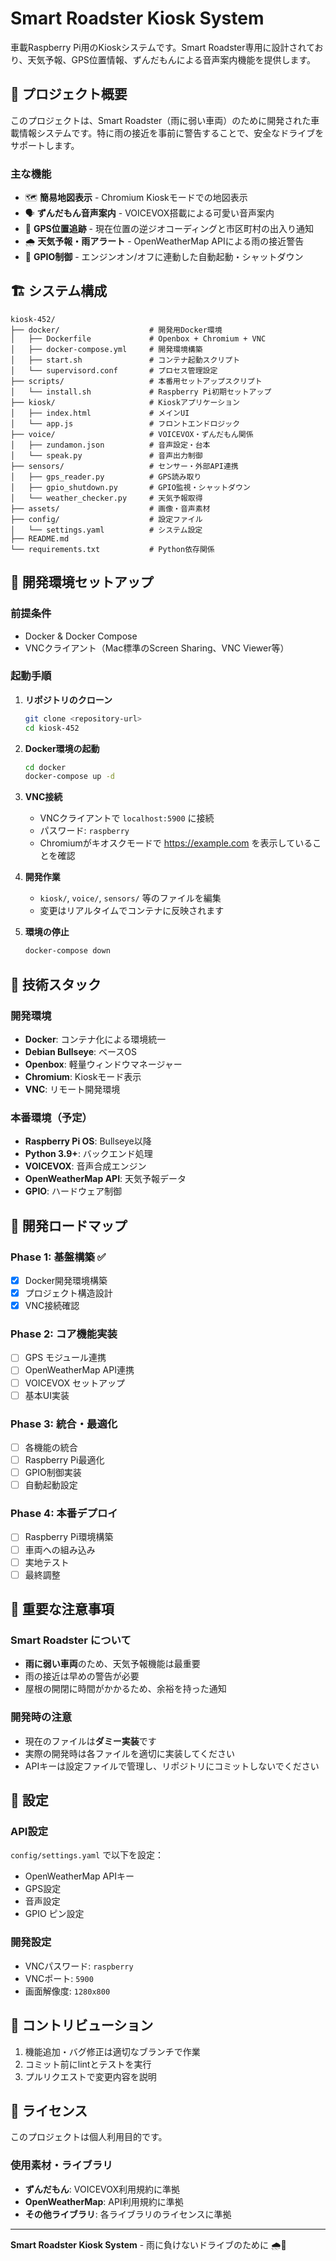 # Smart Roadster Kiosk System

車載Raspberry Pi用のKioskシステムです。Smart Roadster専用に設計されており、天気予報、GPS位置情報、ずんだもんによる音声案内機能を提供します。

## 🚗 プロジェクト概要

このプロジェクトは、Smart Roadster（雨に弱い車両）のために開発された車載情報システムです。特に雨の接近を事前に警告することで、安全なドライブをサポートします。

### 主な機能

- 🗺️ **簡易地図表示** - Chromium Kioskモードでの地図表示
- 🗣️ **ずんだもん音声案内** - VOICEVOX搭載による可愛い音声案内
- 📍 **GPS位置追跡** - 現在位置の逆ジオコーディングと市区町村の出入り通知
- 🌧️ **天気予報・雨アラート** - OpenWeatherMap APIによる雨の接近警告
- 🔌 **GPIO制御** - エンジンオン/オフに連動した自動起動・シャットダウン

## 🏗️ システム構成

```
kiosk-452/
├── docker/                    # 開発用Docker環境
│   ├── Dockerfile             # Openbox + Chromium + VNC
│   ├── docker-compose.yml     # 開発環境構築
│   ├── start.sh               # コンテナ起動スクリプト
│   └── supervisord.conf       # プロセス管理設定
├── scripts/                   # 本番用セットアップスクリプト
│   └── install.sh             # Raspberry Pi初期セットアップ
├── kiosk/                     # Kioskアプリケーション
│   ├── index.html             # メインUI
│   └── app.js                 # フロントエンドロジック
├── voice/                     # VOICEVOX・ずんだもん関係
│   ├── zundamon.json          # 音声設定・台本
│   └── speak.py               # 音声出力制御
├── sensors/                   # センサー・外部API連携
│   ├── gps_reader.py          # GPS読み取り
│   ├── gpio_shutdown.py       # GPIO監視・シャットダウン
│   └── weather_checker.py     # 天気予報取得
├── assets/                    # 画像・音声素材
├── config/                    # 設定ファイル
│   └── settings.yaml          # システム設定
├── README.md
└── requirements.txt           # Python依存関係
```

## 🐳 開発環境セットアップ

### 前提条件

- Docker & Docker Compose
- VNCクライアント（Mac標準のScreen Sharing、VNC Viewer等）

### 起動手順

1. **リポジトリのクローン**
   ```bash
   git clone <repository-url>
   cd kiosk-452
   ```

2. **Docker環境の起動**
   ```bash
   cd docker
   docker-compose up -d
   ```

3. **VNC接続**
   - VNCクライアントで `localhost:5900` に接続
   - パスワード: `raspberry`
   - Chromiumがキオスクモードで https://example.com を表示していることを確認

4. **開発作業**
   - `kiosk/`, `voice/`, `sensors/` 等のファイルを編集
   - 変更はリアルタイムでコンテナに反映されます

5. **環境の停止**
   ```bash
   docker-compose down
   ```

## 🔧 技術スタック

### 開発環境
- **Docker**: コンテナ化による環境統一
- **Debian Bullseye**: ベースOS
- **Openbox**: 軽量ウィンドウマネージャー
- **Chromium**: Kioskモード表示
- **VNC**: リモート開発環境

### 本番環境（予定）
- **Raspberry Pi OS**: Bullseye以降
- **Python 3.9+**: バックエンド処理
- **VOICEVOX**: 音声合成エンジン
- **OpenWeatherMap API**: 天気予報データ
- **GPIO**: ハードウェア制御

## 🎯 開発ロードマップ

### Phase 1: 基盤構築 ✅
- [x] Docker開発環境構築
- [x] プロジェクト構造設計
- [x] VNC接続確認

### Phase 2: コア機能実装
- [ ] GPS モジュール連携
- [ ] OpenWeatherMap API連携
- [ ] VOICEVOX セットアップ
- [ ] 基本UI実装

### Phase 3: 統合・最適化
- [ ] 各機能の統合
- [ ] Raspberry Pi最適化
- [ ] GPIO制御実装
- [ ] 自動起動設定

### Phase 4: 本番デプロイ
- [ ] Raspberry Pi環境構築
- [ ] 車両への組み込み
- [ ] 実地テスト
- [ ] 最終調整

## 🚨 重要な注意事項

### Smart Roadster について
- **雨に弱い車両**のため、天気予報機能は最重要
- 雨の接近は早めの警告が必要
- 屋根の開閉に時間がかかるため、余裕を持った通知

### 開発時の注意
- 現在のファイルは**ダミー実装**です
- 実際の開発時は各ファイルを適切に実装してください
- APIキーは設定ファイルで管理し、リポジトリにコミットしないでください

## 📝 設定

### API設定
`config/settings.yaml` で以下を設定：
- OpenWeatherMap APIキー
- GPS設定
- 音声設定
- GPIO ピン設定

### 開発設定
- VNCパスワード: `raspberry`
- VNCポート: `5900`
- 画面解像度: `1280x800`

## 🤝 コントリビューション

1. 機能追加・バグ修正は適切なブランチで作業
2. コミット前にlintとテストを実行
3. プルリクエストで変更内容を説明

## 📄 ライセンス

このプロジェクトは個人利用目的です。

### 使用素材・ライブラリ
- **ずんだもん**: VOICEVOX利用規約に準拠
- **OpenWeatherMap**: API利用規約に準拠
- **その他ライブラリ**: 各ライブラリのライセンスに準拠

---

**Smart Roadster Kiosk System** - 雨に負けないドライブのために 🌧️🚗

